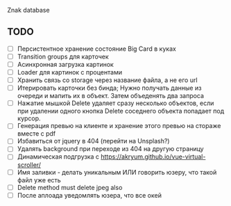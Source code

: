 Znak database


TODO
---------------
- [ ] Персистентное хранение состояние Big Card в куках
- [ ] Transition groups для карточек
- [ ] Асинхронная загрузка картинок
- [ ] Loader для картинок с процентами
- [ ] Хранить связь со storage через название файла, а не его url
- [ ] Итерировать карточки без бинда; Нужно получать данные из очереди и мапить их в объект. Затем объеденять два запроса
- [ ] Нажатие мышкой Delete удаляет сразу несколько объектов, если при удалении одного кнопка Delete соседнего объекта попадает под курсор.
- [ ] Генерация превью на клиенте и хранение этого превью на стораже вместе с pdf 
- [ ] Избавиться от jquery в 404 (перейти на Unsplash?)
- [ ] Удалять background при переходе из 404 на другую страницу
- [ ] Динамическая подгрузка с https://akryum.github.io/vue-virtual-scroller/
- [ ] Имя заливки - делать уникальным ИЛИ говорить юзеру, что такой файл уже есть
- [ ] Delete method must delete jpeg also  
- [ ] После аплоада уведомлять юзера, что все окей